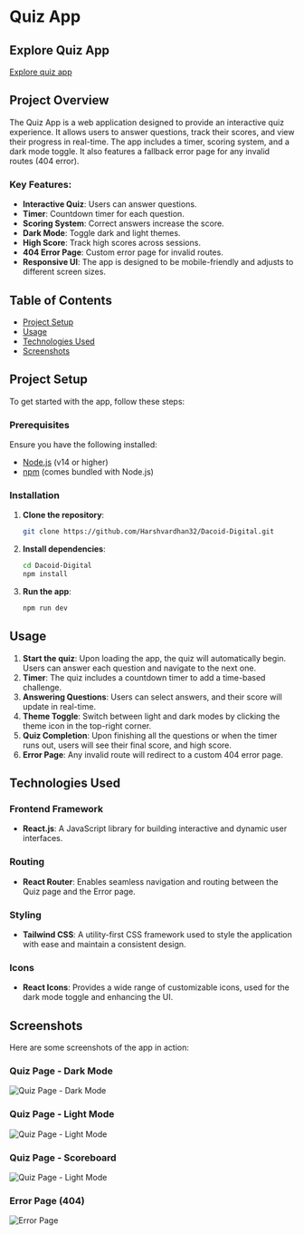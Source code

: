 # Quiz App

## Explore Quiz App
<a href="https://dacoid-digital-quiz-app.vercel.app"/>Explore quiz app</a>

## Project Overview

The Quiz App is a web application designed to provide an interactive quiz experience. It allows users to answer questions, track their scores, and view their progress in real-time. The app includes a timer, scoring system, and a dark mode toggle. It also features a fallback error page for any invalid routes (404 error).

### Key Features:
- **Interactive Quiz**: Users can answer questions.
- **Timer**: Countdown timer for each question.
- **Scoring System**: Correct answers increase the score.
- **Dark Mode**: Toggle dark and light themes.
- **High Score**: Track high scores across sessions.
- **404 Error Page**: Custom error page for invalid routes.
- **Responsive UI**: The app is designed to be mobile-friendly and adjusts to different screen sizes.

## Table of Contents
- [Project Setup](#project-setup)
- [Usage](#usage)
- [Technologies Used](#technologies-used)
- [Screenshots](#screenshots)

## Project Setup

To get started with the app, follow these steps:

### Prerequisites

Ensure you have the following installed:

- [Node.js](https://nodejs.org/) (v14 or higher)
- [npm](https://www.npmjs.com/) (comes bundled with Node.js)

### Installation

1. **Clone the repository**:
   ```bash
   git clone https://github.com/Harshvardhan32/Dacoid-Digital.git

2. **Install dependencies**:
   ```bash
   cd Dacoid-Digital
   npm install
   
3. **Run the app**:
   ```bash
   npm run dev
   
## Usage
1. **Start the quiz**: Upon loading the app, the quiz will automatically begin. Users can answer each question and navigate to the next one.
2. **Timer**: The quiz includes a countdown timer to add a time-based challenge.
3. **Answering Questions**: Users can select answers, and their score will update in real-time.
4. **Theme Toggle**: Switch between light and dark modes by clicking the theme icon in the top-right corner.
5. **Quiz Completion**: Upon finishing all the questions or when the timer runs out, users will see their final score, and high score.
6. **Error Page**: Any invalid route will redirect to a custom 404 error page.

## **Technologies Used**

### **Frontend Framework**
- **React.js**: A JavaScript library for building interactive and dynamic user interfaces.

### **Routing**
- **React Router**: Enables seamless navigation and routing between the Quiz page and the Error page.

### **Styling**
- **Tailwind CSS**: A utility-first CSS framework used to style the application with ease and maintain a consistent design.

### **Icons**
- **React Icons**: Provides a wide range of customizable icons, used for the dark mode toggle and enhancing the UI.

## **Screenshots**

Here are some screenshots of the app in action:

### **Quiz Page - Dark Mode**
![Quiz Page - Dark Mode](./src/assets/screenshots/quiz-dark-mode.png)

### **Quiz Page - Light Mode**
![Quiz Page - Light Mode](./src/assets/screenshots/quiz-light-mode.png)

### **Quiz Page - Scoreboard**
![Quiz Page - Light Mode](./src/assets/screenshots/scoreboard.png)

### **Error Page (404)**
![Error Page](./src/assets/screenshots/error-page.png)